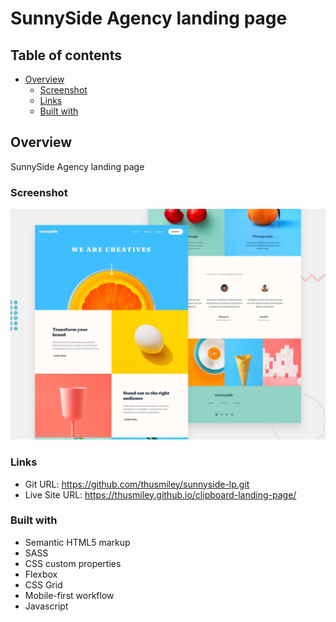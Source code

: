 # SunnySide Agency landing page

## Table of contents

- [Overview](#overview)
  - [Screenshot](#screenshot)
  - [Links](#links)
  - [Built with](#built-with)

## Overview

SunnySide Agency landing page

### Screenshot

![](./images/desktop-preview.jpg)

### Links

- Git URL: https://github.com/thusmiley/sunnyside-lp.git
- Live Site URL: https://thusmiley.github.io/clipboard-landing-page/

### Built with

- Semantic HTML5 markup
- SASS
- CSS custom properties
- Flexbox
- CSS Grid
- Mobile-first workflow
- Javascript
